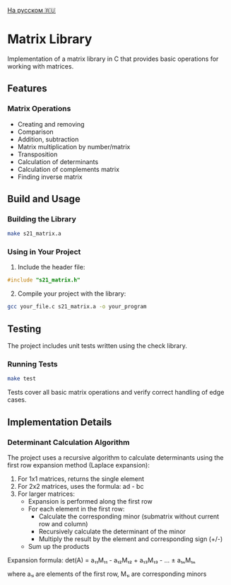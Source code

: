 [На русском 🇷🇺](README_RUS.md)

# Matrix Library

Implementation of a matrix library in C that provides basic operations for working with matrices.

## Features

### Matrix Operations
- Creating and removing
- Comparison
- Addition, subtraction
- Matrix multiplication by number/matrix
- Transposition
- Calculation of determinants
- Calculation of complements matrix
- Finding inverse matrix

## Build and Usage

### Building the Library

```bash
make s21_matrix.a
```

### Using in Your Project

1. Include the header file:
```c
#include "s21_matrix.h"
```

2. Compile your project with the library:
```bash
gcc your_file.c s21_matrix.a -o your_program
```

## Testing

The project includes unit tests written using the check library.

### Running Tests

```bash
make test
```

Tests cover all basic matrix operations and verify correct handling of edge cases.

## Implementation Details

### Determinant Calculation Algorithm

The project uses a recursive algorithm to calculate determinants using the first row expansion method (Laplace expansion):

1. For 1x1 matrices, returns the single element
2. For 2x2 matrices, uses the formula: ad - bc
3. For larger matrices:
   - Expansion is performed along the first row
   - For each element in the first row:
     * Calculate the corresponding minor (submatrix without current row and column)
     * Recursively calculate the determinant of the minor
     * Multiply the result by the element and corresponding sign (+/-)
   - Sum up the products

Expansion formula:
det(A) = a₁₁M₁₁ - a₁₂M₁₂ + a₁₃M₁₃ - ... ± a₁ₙM₁ₙ

where a₁ᵢ are elements of the first row, M₁ᵢ are corresponding minors


